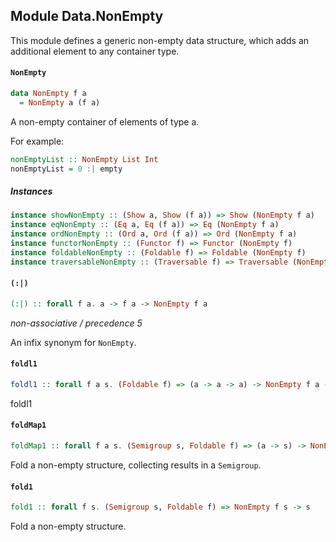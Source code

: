 ## Module Data.NonEmpty

This module defines a generic non-empty data structure, which adds an additional
element to any container type.

#### `NonEmpty`

``` purescript
data NonEmpty f a
  = NonEmpty a (f a)
```

A non-empty container of elements of type a.

For example:

```purescript
nonEmptyList :: NonEmpty List Int
nonEmptyList = 0 :| empty
```

##### Instances
``` purescript
instance showNonEmpty :: (Show a, Show (f a)) => Show (NonEmpty f a)
instance eqNonEmpty :: (Eq a, Eq (f a)) => Eq (NonEmpty f a)
instance ordNonEmpty :: (Ord a, Ord (f a)) => Ord (NonEmpty f a)
instance functorNonEmpty :: (Functor f) => Functor (NonEmpty f)
instance foldableNonEmpty :: (Foldable f) => Foldable (NonEmpty f)
instance traversableNonEmpty :: (Traversable f) => Traversable (NonEmpty f)
```

#### `(:|)`

``` purescript
(:|) :: forall f a. a -> f a -> NonEmpty f a
```

_non-associative / precedence 5_

An infix synonym for `NonEmpty`.

#### `foldl1`

``` purescript
foldl1 :: forall f a s. (Foldable f) => (a -> a -> a) -> NonEmpty f a -> a
```

foldl1

#### `foldMap1`

``` purescript
foldMap1 :: forall f a s. (Semigroup s, Foldable f) => (a -> s) -> NonEmpty f a -> s
```

Fold a non-empty structure, collecting results in a `Semigroup`. 

#### `fold1`

``` purescript
fold1 :: forall f s. (Semigroup s, Foldable f) => NonEmpty f s -> s
```

Fold a non-empty structure.


